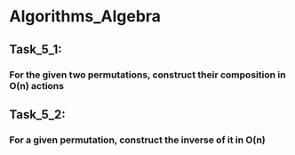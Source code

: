 # Algorithms_Algebra
## Task_5_1:
### For the given two permutations, construct their composition in O(n) actions
## Task_5_2:
### For a given permutation, construct the inverse of it in O(n)
